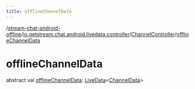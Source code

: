 ```yaml
---
title: offlineChannelData
---
```

/[stream-chat-android-offline](../../index.md)/[io.getstream.chat.android.livedata.controller](../index.md)/[ChannelController](index.md)/[offlineChannelData](offlineChannelData.md)  
  
  
  
# offlineChannelData  
abstract val [offlineChannelData](offlineChannelData.md): [LiveData](https://developer.android.com/reference/kotlin/androidx/lifecycle/LiveData.html)&lt;[ChannelData](../../io.getstream.chat.android.offline.channel/ChannelData/index.md)&gt;
